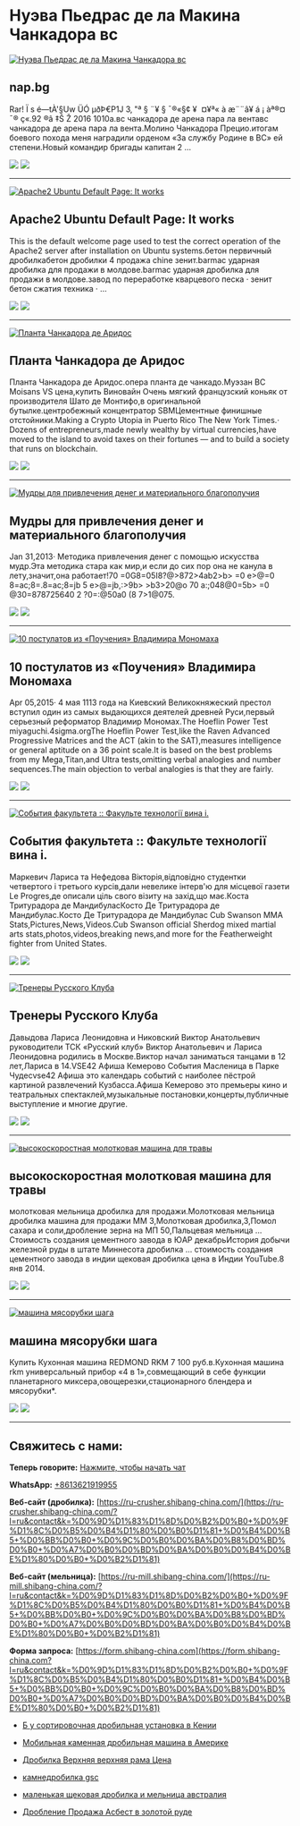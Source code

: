 # Нуэва Пьедрас де ла Макина Чанкадора вс

<a href="https://swt.shibang-china.com/?l=ru&img&k=%D0%9D%D1%83%D1%8D%D0%B2%D0%B0+%D0%9F%D1%8C%D0%B5%D0%B4%D1%80%D0%B0%D1%81+%D0%B4%D0%B5+%D0%BB%D0%B0+%D0%9C%D0%B0%D0%BA%D0%B8%D0%BD%D0%B0+%D0%A7%D0%B0%D0%BD%D0%BA%D0%B0%D0%B4%D0%BE%D1%80%D0%B0+%D0%B2%D1%81" target="_blank">![Нуэва Пьедрас де ла Макина Чанкадора вс](http://static.shibang-china.com/all-800x300/1126.jpg)</a>

## nap.bg
Rar! Ï s é—tÀ'§Uw ÜÓ µðÞ€P1J 3‚ "ª § ­¨¥ § ¯®«§¢ ­¥ ­ ¤¥ª« à æ¨¨â¥ á ¡ àª®¤ ¯® ç«.92 ®â ‡Š Ž 2016 1010a.вс чанкадора де арена пара ла вентавс чанкадора де арена пара ла вента.Молино Чанкадора Прецио.итогам боевого похода меня наградили орденом «За службу Родине в ВС» ей степени.Новый командир бригады капитан 2 …


<a href="https://whatsapp.shibangsoft.com/WhatsApp.php" target="_blank" title="WhatsApp">![](http://static.shibang-china.com/icon/whatsapp.png)</a> <a href="https://swt.shibang-china.com/?l=ru&icon&k=%D0%9D%D1%83%D1%8D%D0%B2%D0%B0+%D0%9F%D1%8C%D0%B5%D0%B4%D1%80%D0%B0%D1%81+%D0%B4%D0%B5+%D0%BB%D0%B0+%D0%9C%D0%B0%D0%BA%D0%B8%D0%BD%D0%B0+%D0%A7%D0%B0%D0%BD%D0%BA%D0%B0%D0%B4%D0%BE%D1%80%D0%B0+%D0%B2%D1%81" target="_blank">![](http://static.shibang-china.com/icon/chat-ru.png)</a>

---

<a href="https://swt.shibang-china.com/?l=ru&img&k=%D0%9D%D1%83%D1%8D%D0%B2%D0%B0+%D0%9F%D1%8C%D0%B5%D0%B4%D1%80%D0%B0%D1%81+%D0%B4%D0%B5+%D0%BB%D0%B0+%D0%9C%D0%B0%D0%BA%D0%B8%D0%BD%D0%B0+%D0%A7%D0%B0%D0%BD%D0%BA%D0%B0%D0%B4%D0%BE%D1%80%D0%B0+%D0%B2%D1%81" target="_blank">![Apache2 Ubuntu Default Page: It works](http://static.shibang-china.com/all-800x300/1036.jpg)</a>

## Apache2 Ubuntu Default Page: It works
This is the default welcome page used to test the correct operation of the Apache2 server after installation on Ubuntu systems.бетон первичный дробилкабетон дробилки 4 продажа chine зенит.barmac ударная дробилка для продажи в молдове.barmac ударная дробилка для продажи в молдове.завод по переработке кварцевого песка · зенит бетон сжатия техника · …


<a href="https://whatsapp.shibangsoft.com/WhatsApp.php" target="_blank" title="WhatsApp">![](http://static.shibang-china.com/icon/whatsapp.png)</a> <a href="https://swt.shibang-china.com/?l=ru&icon&k=%D0%9D%D1%83%D1%8D%D0%B2%D0%B0+%D0%9F%D1%8C%D0%B5%D0%B4%D1%80%D0%B0%D1%81+%D0%B4%D0%B5+%D0%BB%D0%B0+%D0%9C%D0%B0%D0%BA%D0%B8%D0%BD%D0%B0+%D0%A7%D0%B0%D0%BD%D0%BA%D0%B0%D0%B4%D0%BE%D1%80%D0%B0+%D0%B2%D1%81" target="_blank">![](http://static.shibang-china.com/icon/chat-ru.png)</a>

---

<a href="https://swt.shibang-china.com/?l=ru&img&k=%D0%9D%D1%83%D1%8D%D0%B2%D0%B0+%D0%9F%D1%8C%D0%B5%D0%B4%D1%80%D0%B0%D1%81+%D0%B4%D0%B5+%D0%BB%D0%B0+%D0%9C%D0%B0%D0%BA%D0%B8%D0%BD%D0%B0+%D0%A7%D0%B0%D0%BD%D0%BA%D0%B0%D0%B4%D0%BE%D1%80%D0%B0+%D0%B2%D1%81" target="_blank">![Планта Чанкадора де Аридос](http://static.shibang-china.com/all-800x300/108.jpg)</a>

## Планта Чанкадора де Аридос
Планта Чанкадора де Аридос.опера планта де чанкадо.Муэзан ВС Moisans VS цена,купить Виновайн Очень мягкий французский коньяк от производителя Шато де Монтифо,в оригинальной бутылке.центробежный концентратор SBMЦементные финишные отстойники.Making a Crypto Utopia in Puerto Rico The New York Times.· Dozens of entrepreneurs,made newly wealthy by virtual currencies,have moved to the island to avoid taxes on their fortunes — and to build a society that runs on blockchain.


<a href="https://whatsapp.shibangsoft.com/WhatsApp.php" target="_blank" title="WhatsApp">![](http://static.shibang-china.com/icon/whatsapp.png)</a> <a href="https://swt.shibang-china.com/?l=ru&icon&k=%D0%9D%D1%83%D1%8D%D0%B2%D0%B0+%D0%9F%D1%8C%D0%B5%D0%B4%D1%80%D0%B0%D1%81+%D0%B4%D0%B5+%D0%BB%D0%B0+%D0%9C%D0%B0%D0%BA%D0%B8%D0%BD%D0%B0+%D0%A7%D0%B0%D0%BD%D0%BA%D0%B0%D0%B4%D0%BE%D1%80%D0%B0+%D0%B2%D1%81" target="_blank">![](http://static.shibang-china.com/icon/chat-ru.png)</a>

---

<a href="https://swt.shibang-china.com/?l=ru&img&k=%D0%9D%D1%83%D1%8D%D0%B2%D0%B0+%D0%9F%D1%8C%D0%B5%D0%B4%D1%80%D0%B0%D1%81+%D0%B4%D0%B5+%D0%BB%D0%B0+%D0%9C%D0%B0%D0%BA%D0%B8%D0%BD%D0%B0+%D0%A7%D0%B0%D0%BD%D0%BA%D0%B0%D0%B4%D0%BE%D1%80%D0%B0+%D0%B2%D1%81" target="_blank">![Мудры для привлечения денег и материального благополучия](http://static.shibang-china.com/all-800x300/1187.jpg)</a>

## Мудры для привлечения денег и материального благополучия
Jan 31,2013· Методика привлечения денег с помощью искусства мудр.Эта методика стара как мир,и если до сих пор она не канула в лету,значит,она работает!70 =0G8=05I8?@>872>4ab2>b> =0 e>@=0 8=ac;8=.8=ac;8=jb 5 e>@=jb,:>9b> >b3>20@o 70 a:;048@0=5b> =0 @30=878725640 2 ?0=:@50a0 (8 7>1@075.


<a href="https://whatsapp.shibangsoft.com/WhatsApp.php" target="_blank" title="WhatsApp">![](http://static.shibang-china.com/icon/whatsapp.png)</a> <a href="https://swt.shibang-china.com/?l=ru&icon&k=%D0%9D%D1%83%D1%8D%D0%B2%D0%B0+%D0%9F%D1%8C%D0%B5%D0%B4%D1%80%D0%B0%D1%81+%D0%B4%D0%B5+%D0%BB%D0%B0+%D0%9C%D0%B0%D0%BA%D0%B8%D0%BD%D0%B0+%D0%A7%D0%B0%D0%BD%D0%BA%D0%B0%D0%B4%D0%BE%D1%80%D0%B0+%D0%B2%D1%81" target="_blank">![](http://static.shibang-china.com/icon/chat-ru.png)</a>

---

<a href="https://swt.shibang-china.com/?l=ru&img&k=%D0%9D%D1%83%D1%8D%D0%B2%D0%B0+%D0%9F%D1%8C%D0%B5%D0%B4%D1%80%D0%B0%D1%81+%D0%B4%D0%B5+%D0%BB%D0%B0+%D0%9C%D0%B0%D0%BA%D0%B8%D0%BD%D0%B0+%D0%A7%D0%B0%D0%BD%D0%BA%D0%B0%D0%B4%D0%BE%D1%80%D0%B0+%D0%B2%D1%81" target="_blank">![10 постулатов из «Поучения» Владимира Мономаха](http://static.shibang-china.com/all-800x300/1035.jpg)</a>

## 10 постулатов из «Поучения» Владимира Мономаха
Apr 05,2015· 4 мая 1113 года на Киевский Великокняжеский престол вступил один из самых выдающихся деятелей древней Руси,первый серьезный реформатор Владимир Мономах.The Hoeflin Power Test miyaguchi.4sigma.orgThe Hoeflin Power Test,like the Raven Advanced Progressive Matrices and the ACT (akin to the SAT),measures intelligence or general aptitude on a 36 point scale.It is based on the best problems from my Mega,Titan,and Ultra tests,omitting verbal analogies and number sequences.The main objection to verbal analogies is that they are fairly.


<a href="https://whatsapp.shibangsoft.com/WhatsApp.php" target="_blank" title="WhatsApp">![](http://static.shibang-china.com/icon/whatsapp.png)</a> <a href="https://swt.shibang-china.com/?l=ru&icon&k=%D0%9D%D1%83%D1%8D%D0%B2%D0%B0+%D0%9F%D1%8C%D0%B5%D0%B4%D1%80%D0%B0%D1%81+%D0%B4%D0%B5+%D0%BB%D0%B0+%D0%9C%D0%B0%D0%BA%D0%B8%D0%BD%D0%B0+%D0%A7%D0%B0%D0%BD%D0%BA%D0%B0%D0%B4%D0%BE%D1%80%D0%B0+%D0%B2%D1%81" target="_blank">![](http://static.shibang-china.com/icon/chat-ru.png)</a>

---

<a href="https://swt.shibang-china.com/?l=ru&img&k=%D0%9D%D1%83%D1%8D%D0%B2%D0%B0+%D0%9F%D1%8C%D0%B5%D0%B4%D1%80%D0%B0%D1%81+%D0%B4%D0%B5+%D0%BB%D0%B0+%D0%9C%D0%B0%D0%BA%D0%B8%D0%BD%D0%B0+%D0%A7%D0%B0%D0%BD%D0%BA%D0%B0%D0%B4%D0%BE%D1%80%D0%B0+%D0%B2%D1%81" target="_blank">![События факультета :: Факульте технології вина і.](http://static.shibang-china.com/all-800x300/1263.jpg)</a>

## События факультета :: Факульте технології вина і.
Маркевич Лариса та Нефедова Вікторія,відповідно студентки четвертого і третього курсів,дали невелике інтерв'ю для місцевої газети Le Progres,де описали ціль свого візиту на захід,що має.Коста Тритурадора де МандибуласКосто Де Тритурадора де Мандибулас.Косто Де Тритурадора де Мандибулас Cub Swanson MMA Stats,Pictures,News,Videos.Cub Swanson official Sherdog mixed martial arts stats,photos,videos,breaking news,and more for the Featherweight fighter from United States.


<a href="https://whatsapp.shibangsoft.com/WhatsApp.php" target="_blank" title="WhatsApp">![](http://static.shibang-china.com/icon/whatsapp.png)</a> <a href="https://swt.shibang-china.com/?l=ru&icon&k=%D0%9D%D1%83%D1%8D%D0%B2%D0%B0+%D0%9F%D1%8C%D0%B5%D0%B4%D1%80%D0%B0%D1%81+%D0%B4%D0%B5+%D0%BB%D0%B0+%D0%9C%D0%B0%D0%BA%D0%B8%D0%BD%D0%B0+%D0%A7%D0%B0%D0%BD%D0%BA%D0%B0%D0%B4%D0%BE%D1%80%D0%B0+%D0%B2%D1%81" target="_blank">![](http://static.shibang-china.com/icon/chat-ru.png)</a>

---

<a href="https://swt.shibang-china.com/?l=ru&img&k=%D0%9D%D1%83%D1%8D%D0%B2%D0%B0+%D0%9F%D1%8C%D0%B5%D0%B4%D1%80%D0%B0%D1%81+%D0%B4%D0%B5+%D0%BB%D0%B0+%D0%9C%D0%B0%D0%BA%D0%B8%D0%BD%D0%B0+%D0%A7%D0%B0%D0%BD%D0%BA%D0%B0%D0%B4%D0%BE%D1%80%D0%B0+%D0%B2%D1%81" target="_blank">![Тренеры Русского Клуба](http://static.shibang-china.com/all-800x300/1519.jpg)</a>

## Тренеры Русского Клуба
Давыдова Лариса Леонидовна и Никовский Виктор Анатольевич руководители ТСК «Русский клуб» Виктор Анатольевич и Лариса Леонидовна родились в Москве.Виктор начал заниматься танцами в 12 лет,Лариса в 14.VSE42 Афиша Кемерово События Масленица в Парке Чудесvse42 Афиша это календарь событий с наиболее пёстрой картиной развлечений Кузбасса.Афиша Кемерово это премьеры кино и театральных спектаклей,музыкальные постановки,концерты,публичные выступление и многие другие.


<a href="https://whatsapp.shibangsoft.com/WhatsApp.php" target="_blank" title="WhatsApp">![](http://static.shibang-china.com/icon/whatsapp.png)</a> <a href="https://swt.shibang-china.com/?l=ru&icon&k=%D0%9D%D1%83%D1%8D%D0%B2%D0%B0+%D0%9F%D1%8C%D0%B5%D0%B4%D1%80%D0%B0%D1%81+%D0%B4%D0%B5+%D0%BB%D0%B0+%D0%9C%D0%B0%D0%BA%D0%B8%D0%BD%D0%B0+%D0%A7%D0%B0%D0%BD%D0%BA%D0%B0%D0%B4%D0%BE%D1%80%D0%B0+%D0%B2%D1%81" target="_blank">![](http://static.shibang-china.com/icon/chat-ru.png)</a>

---

<a href="https://swt.shibang-china.com/?l=ru&img&k=%D0%9D%D1%83%D1%8D%D0%B2%D0%B0+%D0%9F%D1%8C%D0%B5%D0%B4%D1%80%D0%B0%D1%81+%D0%B4%D0%B5+%D0%BB%D0%B0+%D0%9C%D0%B0%D0%BA%D0%B8%D0%BD%D0%B0+%D0%A7%D0%B0%D0%BD%D0%BA%D0%B0%D0%B4%D0%BE%D1%80%D0%B0+%D0%B2%D1%81" target="_blank">![высокоскоростная молотковая машина для травы](http://static.shibang-china.com/all-800x300/134.jpg)</a>

## высокоскоростная молотковая машина для травы
молотковая мельница дробилка для продажи.Молотковая мельница дробилка машина для продажи ММ 3,Молотковая дробилка,3,Помол сахара и соли,дробление зерна на МП 50,Пальцевая мельница …Стоимость создания цементного завода в ЮАР декабрьИстория добычи железной руды в штате Миннесота дробилка … стоимость создания цементного завода в индии щековая дробилка цена в Индии YouTube.8 янв 2014.


<a href="https://whatsapp.shibangsoft.com/WhatsApp.php" target="_blank" title="WhatsApp">![](http://static.shibang-china.com/icon/whatsapp.png)</a> <a href="https://swt.shibang-china.com/?l=ru&icon&k=%D0%9D%D1%83%D1%8D%D0%B2%D0%B0+%D0%9F%D1%8C%D0%B5%D0%B4%D1%80%D0%B0%D1%81+%D0%B4%D0%B5+%D0%BB%D0%B0+%D0%9C%D0%B0%D0%BA%D0%B8%D0%BD%D0%B0+%D0%A7%D0%B0%D0%BD%D0%BA%D0%B0%D0%B4%D0%BE%D1%80%D0%B0+%D0%B2%D1%81" target="_blank">![](http://static.shibang-china.com/icon/chat-ru.png)</a>

---

<a href="https://swt.shibang-china.com/?l=ru&img&k=%D0%9D%D1%83%D1%8D%D0%B2%D0%B0+%D0%9F%D1%8C%D0%B5%D0%B4%D1%80%D0%B0%D1%81+%D0%B4%D0%B5+%D0%BB%D0%B0+%D0%9C%D0%B0%D0%BA%D0%B8%D0%BD%D0%B0+%D0%A7%D0%B0%D0%BD%D0%BA%D0%B0%D0%B4%D0%BE%D1%80%D0%B0+%D0%B2%D1%81" target="_blank">![машина мясорубки шага](http://static.shibang-china.com/all-800x300/632.jpg)</a>

## машина мясорубки шага
Купить Кухонная машина REDMOND RKM 7 100 руб.в.Кухонная машина rkm универсальный прибор «4 в 1»,совмещающий в себе функции планетарного миксера,овощерезки,стационарного блендера и мясорубки*.

<a href="https://whatsapp.shibangsoft.com/WhatsApp.php" target="_blank" title="WhatsApp">![](http://static.shibang-china.com/icon/whatsapp.png)</a> <a href="https://swt.shibang-china.com/?l=ru&icon&k=%D0%9D%D1%83%D1%8D%D0%B2%D0%B0+%D0%9F%D1%8C%D0%B5%D0%B4%D1%80%D0%B0%D1%81+%D0%B4%D0%B5+%D0%BB%D0%B0+%D0%9C%D0%B0%D0%BA%D0%B8%D0%BD%D0%B0+%D0%A7%D0%B0%D0%BD%D0%BA%D0%B0%D0%B4%D0%BE%D1%80%D0%B0+%D0%B2%D1%81" target="_blank">![](http://static.shibang-china.com/icon/chat-ru.png)</a>

---
## Свяжитесь с нами:

**Теперь говорите:** [Нажмите, чтобы начать чат](https://swt.shibang-china.com?l=ru&contact&k=%D0%9D%D1%83%D1%8D%D0%B2%D0%B0+%D0%9F%D1%8C%D0%B5%D0%B4%D1%80%D0%B0%D1%81+%D0%B4%D0%B5+%D0%BB%D0%B0+%D0%9C%D0%B0%D0%BA%D0%B8%D0%BD%D0%B0+%D0%A7%D0%B0%D0%BD%D0%BA%D0%B0%D0%B4%D0%BE%D1%80%D0%B0+%D0%B2%D1%81)

**WhatsApp:**  [+8613621919955](https://whatsapp.shibangsoft.com/WhatsApp.php)

**Веб-сайт (дробилка):** [https://ru-crusher.shibang-china.com/](https://ru-crusher.shibang-china.com/?l=ru&contact&k=%D0%9D%D1%83%D1%8D%D0%B2%D0%B0+%D0%9F%D1%8C%D0%B5%D0%B4%D1%80%D0%B0%D1%81+%D0%B4%D0%B5+%D0%BB%D0%B0+%D0%9C%D0%B0%D0%BA%D0%B8%D0%BD%D0%B0+%D0%A7%D0%B0%D0%BD%D0%BA%D0%B0%D0%B4%D0%BE%D1%80%D0%B0+%D0%B2%D1%81)

**Веб-сайт (мельница):** [https://ru-mill.shibang-china.com/](https://ru-mill.shibang-china.com/?l=ru&contact&k=%D0%9D%D1%83%D1%8D%D0%B2%D0%B0+%D0%9F%D1%8C%D0%B5%D0%B4%D1%80%D0%B0%D1%81+%D0%B4%D0%B5+%D0%BB%D0%B0+%D0%9C%D0%B0%D0%BA%D0%B8%D0%BD%D0%B0+%D0%A7%D0%B0%D0%BD%D0%BA%D0%B0%D0%B4%D0%BE%D1%80%D0%B0+%D0%B2%D1%81)

**Форма запроса:** [https://form.shibang-china.com](https://form.shibang-china.com?l=ru&contact&k=%D0%9D%D1%83%D1%8D%D0%B2%D0%B0+%D0%9F%D1%8C%D0%B5%D0%B4%D1%80%D0%B0%D1%81+%D0%B4%D0%B5+%D0%BB%D0%B0+%D0%9C%D0%B0%D0%BA%D0%B8%D0%BD%D0%B0+%D0%A7%D0%B0%D0%BD%D0%BA%D0%B0%D0%B4%D0%BE%D1%80%D0%B0+%D0%B2%D1%81)

* [Б  у сортировочная дробильная установка в Кении](../19/%D0%91%20%20%D1%83%20%D1%81%D0%BE%D1%80%D1%82%D0%B8%D1%80%D0%BE%D0%B2%D0%BE%D1%87%D0%BD%D0%B0%D1%8F%20%D0%B4%D1%80%D0%BE%D0%B1%D0%B8%D0%BB%D1%8C%D0%BD%D0%B0%D1%8F%20%D1%83%D1%81%D1%82%D0%B0%D0%BD%D0%BE%D0%B2%D0%BA%D0%B0%20%D0%B2%20%D0%9A%D0%B5%D0%BD%D0%B8%D0%B8.md)

* [Мобильная каменная дробильная машина в Америке](../20/%D0%9C%D0%BE%D0%B1%D0%B8%D0%BB%D1%8C%D0%BD%D0%B0%D1%8F%20%D0%BA%D0%B0%D0%BC%D0%B5%D0%BD%D0%BD%D0%B0%D1%8F%20%D0%B4%D1%80%D0%BE%D0%B1%D0%B8%D0%BB%D1%8C%D0%BD%D0%B0%D1%8F%20%D0%BC%D0%B0%D1%88%D0%B8%D0%BD%D0%B0%20%D0%B2%20%D0%90%D0%BC%D0%B5%D1%80%D0%B8%D0%BA%D0%B5.md)

* [Дробилка Верхняя верхняя рама Цена](../20/%D0%94%D1%80%D0%BE%D0%B1%D0%B8%D0%BB%D0%BA%D0%B0%20%D0%92%D0%B5%D1%80%D1%85%D0%BD%D1%8F%D1%8F%20%D0%B2%D0%B5%D1%80%D1%85%D0%BD%D1%8F%D1%8F%20%D1%80%D0%B0%D0%BC%D0%B0%20%D0%A6%D0%B5%D0%BD%D0%B0.md)

* [камнедробилка gsc](../18/%D0%BA%D0%B0%D0%BC%D0%BD%D0%B5%D0%B4%D1%80%D0%BE%D0%B1%D0%B8%D0%BB%D0%BA%D0%B0%20gsc.md)

* [маленькая щековая дробилка и мельница австралия](../16/%D0%BC%D0%B0%D0%BB%D0%B5%D0%BD%D1%8C%D0%BA%D0%B0%D1%8F%20%D1%89%D0%B5%D0%BA%D0%BE%D0%B2%D0%B0%D1%8F%20%D0%B4%D1%80%D0%BE%D0%B1%D0%B8%D0%BB%D0%BA%D0%B0%20%D0%B8%20%D0%BC%D0%B5%D0%BB%D1%8C%D0%BD%D0%B8%D1%86%D0%B0%20%D0%B0%D0%B2%D1%81%D1%82%D1%80%D0%B0%D0%BB%D0%B8%D1%8F.md)

* [Дробление Продажа Асбест в золотой руде](../18/%D0%94%D1%80%D0%BE%D0%B1%D0%BB%D0%B5%D0%BD%D0%B8%D0%B5%20%D0%9F%D1%80%D0%BE%D0%B4%D0%B0%D0%B6%D0%B0%20%D0%90%D1%81%D0%B1%D0%B5%D1%81%D1%82%20%D0%B2%20%D0%B7%D0%BE%D0%BB%D0%BE%D1%82%D0%BE%D0%B9%20%D1%80%D1%83%D0%B4%D0%B5.md)
